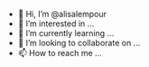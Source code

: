 - 👋 Hi, I’m @alisalempour
- 👀 I’m interested in ...
- 🌱 I’m currently learning ...
- 💞️ I’m looking to collaborate on ...
- 📫 How to reach me ...

<!---
alisalempour/alisalempour is a ✨ special ✨ repository because its `README.md` (this file) appears on your GitHub profile.
You can click the Preview link to take a look at your changes.
--->
